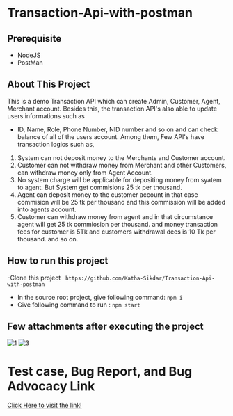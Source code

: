 # Transaction-Api-with-postman

## Prerequisite
- NodeJS
- PostMan

## About This Project

This is a demo Transaction API which can create Admin, Customer, Agent, Merchant account. Besides this, the transaction API's also able to update users informations such as 
- ID, Name, Role, Phone Number, NID number and so on and can check balance of all of the users account.
Among them, Few API's have transaction logics such as,
1. System can not deposit money to the Merchants and Customer account.
2. Customer can not withdraw money from Merchant and other Customers, can withdraw money only from Agent Account.
3. No system charge will be applicable for depositing money from syatem to agent. But System get commisions 25 tk per thousand.
4. Agent can deposit money to the customer account in that case commision will be 25 tk per thousand and this commission will be added into agents account.
5. Customer can withdraw money from agent and in that circumstance agent will get 25 tk commiosion per thousand. and money transaction fees for customer is 5Tk and customers withdrawal dees is 10 Tk per thousand. and so on.


## How to run this project
-Clone this project
``` https://github.com/Katha-Sikdar/Transaction-Api-with-postman```
- In the source root project, give following command:
  ``` npm i ```
- Give following command to run :
   ```npm start ```

## Few attachments after executing the project

![1](https://github.com/Katha-Sikdar/Transaction-Api-with-postman/assets/82141562/d5536c85-bdbb-48b3-ab33-00945353d0ec)
![3](https://github.com/Katha-Sikdar/Transaction-Api-with-postman/assets/82141562/4ee8b1ad-721c-4262-8f87-13982482fb41)

<h1> Test case, Bug Report, and Bug Advocacy Link</h1>
<a href="https://drive.google.com/drive/folders/1XzLWkP4FRpqiQ73ETHZUDT79VKU7AqLP?usp=drive_link"> Click Here to visit the link!</a>


